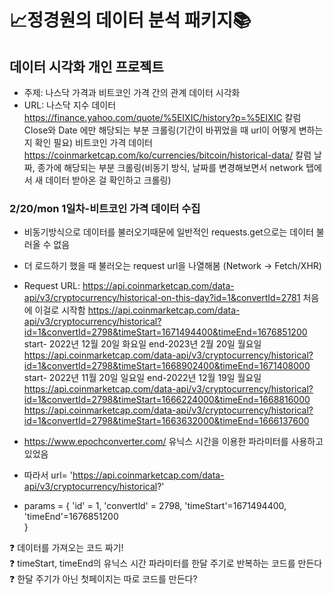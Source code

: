 # :chart_with_upwards_trend:정경원의 데이터 분석 패키지:books:

## 데이터 시각화 개인 프로젝트 

- 주제: 나스닥 가격과 비트코인 가격 간의 관계 데이터 시각화
- URL: 나스닥 지수 데이터 https://finance.yahoo.com/quote/%5EIXIC/history?p=%5EIXIC 칼럼 Close와 Date 에만 해당되는 부분 크롤링(기간이 바뀌었을 때 url이 어떻게 변하는지 확인 필요)
비트코인 가격 데이터 https://coinmarketcap.com/ko/currencies/bitcoin/historical-data/ 칼럼 날짜, 종가에 해당되는 부분 크롤링(비동기 방식, 날짜를 변경해보면서 network 탭에서 새 데이터 받아온 걸 확인하고 크롤링)

### 2/20/mon 1일차-비트코인 가격 데이터 수집

* 비동기방식으로 데이터를 불러오기때문에 일반적인 requests.get으로는 데이터 불러올 수 없음 
* 더 로드하기 했을 때 불러오는 request url을 나열해봄 (Network -> Fetch/XHR) 

* Request URL: https://api.coinmarketcap.com/data-api/v3/cryptocurrency/historical-on-this-day?id=1&convertId=2781 처음에 이걸로 시작함
https://api.coinmarketcap.com/data-api/v3/cryptocurrency/historical?id=1&convertId=2798&timeStart=1671494400&timeEnd=1676851200 start- 2022년 12월 20일 화요일 end-2023년 2월 20일 월요일
https://api.coinmarketcap.com/data-api/v3/cryptocurrency/historical?id=1&convertId=2798&timeStart=1668902400&timeEnd=1671408000 start- 2022년 11월 20일 일요일 end-2022년 12월 19일 월요일 
https://api.coinmarketcap.com/data-api/v3/cryptocurrency/historical?id=1&convertId=2798&timeStart=1666224000&timeEnd=1668816000
https://api.coinmarketcap.com/data-api/v3/cryptocurrency/historical?id=1&convertId=2798&timeStart=1663632000&timeEnd=1666137600 

* https://www.epochconverter.com/ 유닉스 시간을 이용한 파라미터를 사용하고 있었음

* 따라서 url= 'https://api.coinmarketcap.com/data-api/v3/cryptocurrency/historical?' 
* params = {
	'id' = 1,
	'convertld' = 2798,
	'timeStart'=1671494400, 
	'timeEnd'=1676851200  
}    

:question: 데이터를 가져오는 코드 짜기!   
:question: timeStart, timeEnd의 유닉스 시간 파라미터를 한달 주기로 반복하는 코드를 만든다   
:question: 한달 주기가 아닌 첫페이지는 따로 코드를 만든다? 
